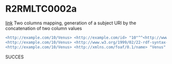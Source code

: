 # R2RMLTC0002a
[link](https://www.w3.org/TR/rdb2rdf-test-cases/#R2RMLTC0002a)
Two columns mapping, generation of a subject URI by the concatenation of two column values

```diff
<http://example.com/10/Venus> <http://example.com/id> "10"^^<http://www.w3.org/2001/XMLSchema#integer> .
<http://example.com/10/Venus> <http://www.w3.org/1999/02/22-rdf-syntax-ns#type> <http://xmlns.com/foaf/0.1/Person> .
<http://example.com/10/Venus> <http://xmlns.com/foaf/0.1/name> "Venus" .
```

SUCCES